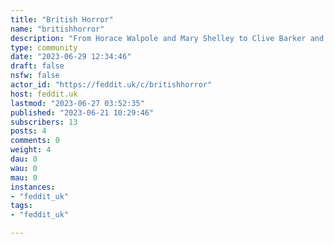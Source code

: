 ```yaml
---
title: "British Horror" 
name: "britishhorror"
description: "From Horace Walpole and Mary Shelley to Clive Barker and Garth Marenghi. From *The Haunted Curiosity Shop* to *Shaun of the Dead*. British horror has revolutionised and revitalised the genre. This is the community to celebrate this. Local horror for local people, no-tails also welcome.For general horror see:* [horror@lemmy.ml](/c/horror@lemmy.ml) Rules:* Don't be a dick."
type: community
date: "2023-06-29 12:34:46"
draft: false
nsfw: false
actor_id: "https://feddit.uk/c/britishhorror"
host: feddit.uk
lastmod: "2023-06-27 03:52:35"
published: "2023-06-21 10:29:46"
subscribers: 13
posts: 4
comments: 0
weight: 4
dau: 0
wau: 0
mau: 0
instances:
- "feddit_uk"
tags: 
- "feddit_uk"

---
```

